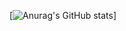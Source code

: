 [![Anurag's GitHub stats](https://github-readme-stats.vercel.app/api?username=killman122&count_private=true)]
